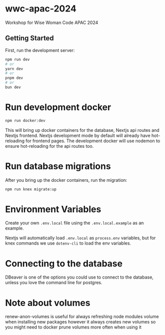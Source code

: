 # wwc-apac-2024
Workshop for Wise Woman Code APAC 2024

## Getting Started

First, run the development server:

```bash
npm run dev
# or
yarn dev
# or
pnpm dev
# or
bun dev
```

# Run development docker

```bash
npm run docker:dev
```

This will bring up docker containers for the database, Nextjs api routes and Nextjs frontend.
Nextjs development mode by default will already have hot-reloading for frontend pages.
The development docker will use nodemon to ensure hot-reloading for the api routes too.

# Run database migrations

After you bring up the docker containers, run the migration:

```bash
npm run knex migrate:up
```

# Environment Variables

Create your own `.env.local` file using the `.env.local.example` as an example.

Nextjs will automatically load `.env.local` as `process.env` variables, but for knex commands we use `dotenv-cli` to load the env variables.

# Connecting to the database 

DBeaver is one of the options you could use to connect to the database, unless you love the command line for postgres.

# Note about volumes 
renew-anon-volumes is useful for always refreshing node modules volume when installing new packages 
however it always creates new volumes so you might need to docker prune volumes more often when using it
